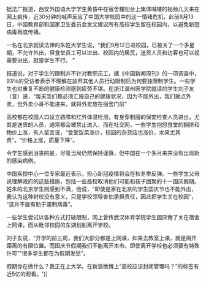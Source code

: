 

据法广报道，西安外国语大学学生黄昏中在宿舍楼阳台上集体喊楼的视频几天来在网上疯传，近30分钟的喊声反应了中国大学校园中的这一情绪危机，此前8月13日，中国教育部和国家卫生委员会发文建议所有高校学生留在校园内，以避免新冠病毒再度传播。

一名在北京就读法律的朱姓大学生说，“我们9月12日进校园，已被关了一个多星期，不允许外出，但食堂员工可以进出、校园内的居民，送货人员和访客也可以视需要进出，就是学生不行。 ”

报道说，对于学生的限制并不针对教职员工，据《中国新闻周刊》的一项调查中，93％的受访者表示不理解在放开其他人员行动限制后为何要独限制学生。一些学生也对重复不断的健康检测感到疲劳不堪。在浙江温州医学院就读的学生刘子友（音）说，“每天我们都必须汇报自己的健康状况，因为不能外出，我们就点外卖，但外卖小哥不能进来，就将外卖放在宿舍门前”

高校都在校园人口设立路障和红外体温检测，有身穿制服的保安检查人员进出，尤其是送货的人员，通常都会被禁止进入，而在社交网，一些学生抱怨食堂的拥挤和物价上涨，有人留言说，“食堂饭菜涨价，校园的杂货店也涨价，水果尤其贵”。“价格上涨，质量下降”。

令学生感到沮丧的是，尽管当局仍然保持谨慎，但中国在一个多月来并没有出现新的感染病例。

中国疾控中心一位专家最近表示，担心新冠疫情将会在秋冬季反弹。一些学生父母说理解政府的这些措施，包括一些高校取消他们可能和孩子团聚的十一国庆假期。姓朱的北京学生则感到不满，他说，“即使是家在北京的学生国庆节也不能外出，我认为这种封校没有意义，只是学校领导害怕承担责任，因此把学生关在校园”， “这并不能有助于遏制病毒”。

一些学生尝试以各种方式打破限制，网上曾传武汉体育学院学生因厌倦了关在宿舍上网课，而从毗邻校园的东湖划船离开学校。

刘子友说，“开学的前三周，我们大部分都是上网课，如果去教室上课，就是隔开距离的有限位置。而国庆节假期我们不能离开本市。即使离开学校也必须要有特殊许可”“很多学生都在为假期发愁”。

假期你在做什么？我正在上大学。在新浪微博上“高校应该封闭管理吗？”的标签有近5亿的观看。'}]